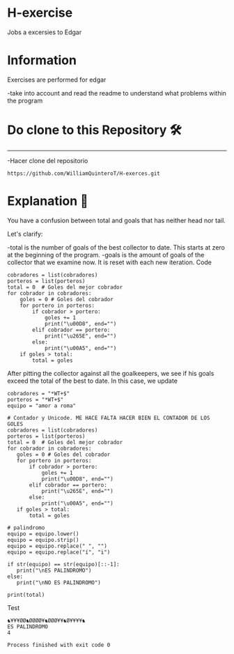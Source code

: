 # H-exercise
Jobs a excersies to Edgar

# Information
Exercises are performed for edgar

-take into account and read the readme to understand what problems within the program

# Do clone to this Repository 🛠️
- - - - - - - - - - - - - - - - - - - - - - - - -
-Hacer clone del repositorio
```
https://github.com/WilliamQuinteroT/H-exerces.git
```
# Explanation 🚀

You have a confusion between total and goals that has neither head nor tail.

Let's clarify:

-total is the number of goals of the best collector to date. This starts at zero at the beginning of the program.
-goals is the amount of goals of the collector that we examine now. It is reset with each new iteration.
Code

```
cobradores = list(cobradores)
porteros = list(porteros)
total = 0  # Goles del mejor cobrador
for cobrador in cobradores:
    goles = 0 # Goles del cobrador
    for portero in porteros:
        if cobrador > portero:
            goles += 1
            print("\u00D8", end="")
        elif cobrador == portero:
            print("\u265E", end="")
        else:
            print("\u00A5", end="")
    if goles > total:
        total = goles
 ```

 After pitting the collector against all the goalkeepers, we see if his goals exceed the total of the best to date. In this case, we update
 ``` 
 cobradores = "*WT+$"
porteros = "*WT+$"
equipo = "amor a roma"

# Contador y Unicode. ME HACE FALTA HACER BIEN EL CONTADOR DE LOS GOLES
cobradores = list(cobradores)
porteros = list(porteros)
total = 0  # Goles del mejor cobrador
for cobrador in cobradores:
    goles = 0 # Goles del cobrador
    for portero in porteros:
        if cobrador > portero:
            goles += 1
            print("\u00D8", end="")
        elif cobrador == portero:
            print("\u265E", end="")
        else:
            print("\u00A5", end="")
    if goles > total:
        total = goles

# palindromo
equipo = equipo.lower()
equipo = equipo.strip()
equipo = equipo.replace(" ", "")
equipo = equipo.replace("í", "i")

if str(equipo) == str(equipo)[::-1]:
    print("\nES PALINDROMO")
else:
    print("\nNO ES PALINDROMO")

print(total)    

 ```

Test
 ```
♞¥¥¥ØØ♞ØØØØ¥♞ØØØ¥¥♞Ø¥¥¥¥♞
ES PALINDROMO
4

Process finished with exit code 0
 ```